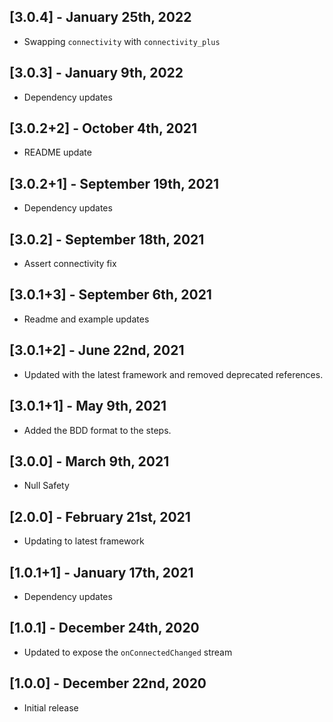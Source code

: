 ## [3.0.4] - January 25th, 2022

* Swapping `connectivity` with `connectivity_plus`


## [3.0.3] - January 9th, 2022

* Dependency updates


## [3.0.2+2] - October 4th, 2021

* README update


## [3.0.2+1] - September 19th, 2021

* Dependency updates


## [3.0.2] - September 18th, 2021

* Assert connectivity fix


## [3.0.1+3] - September 6th, 2021

* Readme and example updates


## [3.0.1+2] - June 22nd, 2021

* Updated with the latest framework and removed deprecated references.


## [3.0.1+1] - May 9th, 2021

* Added the BDD format to the steps.


## [3.0.0] - March 9th, 2021

* Null Safety


## [2.0.0] - February 21st, 2021

* Updating to latest framework


## [1.0.1+1] - January 17th, 2021

* Dependency updates


## [1.0.1] - December 24th, 2020

* Updated to expose the `onConnectedChanged` stream


## [1.0.0] - December 22nd, 2020

* Initial release
